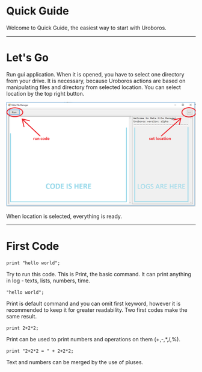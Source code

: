 Quick Guide
=====================

Welcome to Quick Guide, the easiest way to start with Uroboros.

---

# **Let's Go**

Run gui application. When it is opened, you have to select one directory from your drive. It is necessary, because Uroboros actions are 
based on manipulating files and directory from selected location. You can select location by the top right button.

![Start image not found](documentation/resources/start.png)

When location is selected, everything is ready.

---

# **First Code**

```
print "hello world";
```

Try to run this code. This is Print, the basic command. It can print anything in log - texts, lists, numbers, time.

```
"hello world";
```

Print is default command and you can omit first keyword, however it is recommended to keep it for greater readability. Two first codes
make the same result.

```
print 2+2*2;
```

Print can be used to print numbers and operations on them (+,-,*,/,%).

```
print "2+2*2 = " + 2+2*2;
```

Text and numbers can be merged by the use of pluses.

